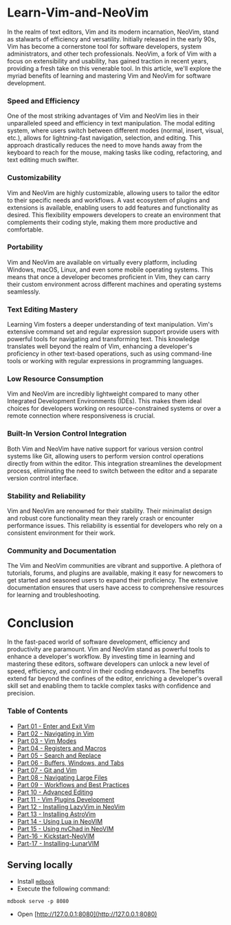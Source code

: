 # Learn-Vim-and-NeoVim

In the realm of text editors, Vim and its modern incarnation, NeoVim, stand as stalwarts of efficiency and versatility. Initially released in the early 90s, Vim has become a cornerstone tool for software developers, system administrators, and other tech professionals. NeoVim, a fork of Vim with a focus on extensibility and usability, has gained traction in recent years, providing a fresh take on this venerable tool. In this article, we'll explore the myriad benefits of learning and mastering Vim and NeoVim for software development.

### Speed and Efficiency

One of the most striking advantages of Vim and NeoVim lies in their unparalleled speed and efficiency in text manipulation. The modal editing system, where users switch between different modes (normal, insert, visual, etc.), allows for lightning-fast navigation, selection, and editing. This approach drastically reduces the need to move hands away from the keyboard to reach for the mouse, making tasks like coding, refactoring, and text editing much swifter.

### Customizability

Vim and NeoVim are highly customizable, allowing users to tailor the editor to their specific needs and workflows. A vast ecosystem of plugins and extensions is available, enabling users to add features and functionality as desired. This flexibility empowers developers to create an environment that complements their coding style, making them more productive and comfortable.

### Portability

Vim and NeoVim are available on virtually every platform, including Windows, macOS, Linux, and even some mobile operating systems. This means that once a developer becomes proficient in Vim, they can carry their custom environment across different machines and operating systems seamlessly.

### Text Editing Mastery

Learning Vim fosters a deeper understanding of text manipulation. Vim's extensive command set and regular expression support provide users with powerful tools for navigating and transforming text. This knowledge translates well beyond the realm of Vim, enhancing a developer's proficiency in other text-based operations, such as using command-line tools or working with regular expressions in programming languages.

### Low Resource Consumption
Vim and NeoVim are incredibly lightweight compared to many other Integrated Development Environments (IDEs). This makes them ideal choices for developers working on resource-constrained systems or over a remote connection where responsiveness is crucial.

### Built-In Version Control Integration

Both Vim and NeoVim have native support for various version control systems like Git, allowing users to perform version control operations directly from within the editor. This integration streamlines the development process, eliminating the need to switch between the editor and a separate version control interface.

### Stability and Reliability

Vim and NeoVim are renowned for their stability. Their minimalist design and robust core functionality mean they rarely crash or encounter performance issues. This reliability is essential for developers who rely on a consistent environment for their work.

### Community and Documentation

The Vim and NeoVim communities are vibrant and supportive. A plethora of tutorials, forums, and plugins are available, making it easy for newcomers to get started and seasoned users to expand their proficiency. The extensive documentation ensures that users have access to comprehensive resources for learning and troubleshooting.

# Conclusion

In the fast-paced world of software development, efficiency and productivity are paramount. Vim and NeoVim stand as powerful tools to enhance a developer's workflow. By investing time in learning and mastering these editors, software developers can unlock a new level of speed, efficiency, and control in their coding endeavors. The benefits extend far beyond the confines of the editor, enriching a developer's overall skill set and enabling them to tackle complex tasks with confidence and precision.

### Table of Contents
- [Part 01 - Enter and Exit Vim](https://github.com/rcallaby/Learn-Vim-and-NeoVim/blob/main/Lessons/Part-01-Enter-and-Exit-Vim/EnterandExit.md)
- [Part 02 - Navigating in Vim](https://github.com/rcallaby/Learn-Vim-and-NeoVim/blob/main/Lessons/Part-02-Navigating-in-Vim/Navigating-in-Vim.md)
- [Part 03 - Vim Modes](https://github.com/rcallaby/Learn-Vim-and-NeoVim/blob/main/Lessons/Part-03-Vim-Modes/vimmodes.md)
- [Part 04 - Registers and Macros](https://github.com/rcallaby/Learn-Vim-and-NeoVim/blob/main/Lessons/Part-04-Registers-and-Macros/registersandmacros.md)
- [Part 05 - Search and Replace](https://github.com/rcallaby/Learn-Vim-and-NeoVim/blob/main/Lessons/Part-05-Search-and-Replace/searchandreplace.md)
- [Part 06 - Buffers, Windows, and Tabs](https://github.com/rcallaby/Learn-Vim-and-NeoVim/blob/main/Lessons/Part-06-Buffers-Windows-Tabs/bufferswindowstabs.md)
- [Part 07 - Git and Vim](https://github.com/rcallaby/Learn-Vim-and-NeoVim/blob/main/Lessons/Part-07-Git-and-VIM/gitandvim.md)
- [Part 08 - Navigating Large Files](https://github.com/rcallaby/Learn-Vim-and-NeoVim/blob/main/Lessons/Part-08-Navigating-Large-Files/navigatinglargefiles.md)
- [Part 09 - Workflows and Best Practices](https://github.com/rcallaby/Learn-Vim-and-NeoVim/blob/main/Lessons/Part-09-Workflows-and-Best-Practices/workflows.md)
- [Part 10 - Advanced Editing](https://github.com/rcallaby/Learn-Vim-and-NeoVim/blob/main/Lessons/Part-10-Advanced-Editing/advancedediting.md)
- [Part 11 - Vim Plugins Development](https://github.com/rcallaby/Learn-Vim-and-NeoVim/blob/main/Lessons/Part-11-Vim-Plugins-Development/vimplugsins.md)
- [Part 12 - Installing LazyVim in NeoVim](https://github.com/rcallaby/Learn-Vim-and-NeoVim/blob/main/Lessons/Part-12-Installing-Lazyvim-NeoVim/installing-lazyvim.md)
- [Part 13 - Installing AstroVim](https://github.com/rcallaby/Learn-Vim-and-NeoVim/blob/main/Lessons/Part-13-Installing-AstroVim/astrovim.md)
- [Part 14 - Using Lua in NeoVIM](https://github.com/rcallaby/Learn-Vim-and-NeoVim/blob/main/Lessons/Part-14-Using-Lua-In-NeoVIM/usingLua.md)
- [Part 15 - Using nvChad in NeoVIM](https://github.com/rcallaby/Learn-Vim-and-NeoVim/blob/main/Lessons/Part-15-Using-nvChad-in-NeoVIM/nvchad.md)
- [Part-16 - Kickstart-NeoVIM](https://github.com/rcallaby/Learn-Vim-and-NeoVim/blob/main/Lessons/Part-16-Kickstart-NeoVIM/kickstart-neovim.md)
- [Part-17 - Installing-LunarVIM](https://github.com/rcallaby/Learn-Vim-and-NeoVim/blob/main/Lessons/Part-17-Installing-LunarVim/lunarvim.md)

## Serving locally
* Install [`mdbook`](https://rust-lang.github.io/mdBook/guide/installation.html)
* Execute the following command:
```
mdbook serve -p 8080
```
* Open [http://127.0.0.1:8080](http://127.0.0.1:8080)

